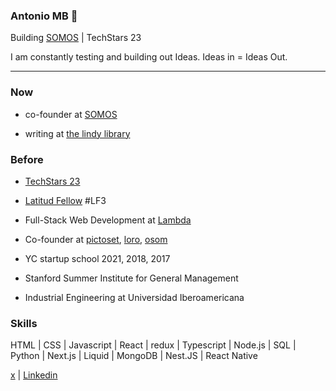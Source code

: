 ### Antonio MB :space_invader:

Building [SOMOS](http://somos.me/) | TechStars 23

I am constantly testing and building out Ideas. Ideas in = Ideas Out.

---

### Now

* co-founder at [SOMOS](http://somos.me/)

* writing at [the lindy library](https://thelindylibrary.org/)

### Before

* [TechStars 23](https://www.techstars.com)

* [Latitud Fellow](https://latitud.com/) #LF3

* Full-Stack Web Development at [Lambda](https://lambdaschool.com/)

* Co-founder at [pictoset](https://www.pictoset.com/), [loro](https://www.myloro.com/), [osom](http://www.osom.io/)

* YC startup school 2021, 2018, 2017

* Stanford Summer Institute for General Management

* Industrial Engineering at Universidad Iberoamericana

### Skills

HTML | CSS | Javascript | React | redux | Typescript | Node.js | SQL | Python | Next.js | Liquid | MongoDB | Nest.JS | React Native


[x](https://twitter.com/tono_mtzb) | [Linkedin](https://www.linkedin.com/in/antoniomtzb/) 
